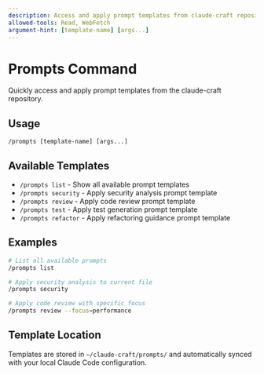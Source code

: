 ```yaml
---
description: Access and apply prompt templates from claude-craft repository
allowed-tools: Read, WebFetch
argument-hint: [template-name] [args...]
---
```


# Prompts Command

Quickly access and apply prompt templates from the claude-craft repository.

## Usage

```
/prompts [template-name] [args...]
```

## Available Templates

- `/prompts list` - Show all available prompt templates
- `/prompts security` - Apply security analysis prompt template
- `/prompts review` - Apply code review prompt template  
- `/prompts test` - Apply test generation prompt template
- `/prompts refactor` - Apply refactoring guidance prompt template

## Examples

```bash
# List all available prompts
/prompts list

# Apply security analysis to current file
/prompts security

# Apply code review with specific focus
/prompts review --focus=performance
```

## Template Location

Templates are stored in `~/claude-craft/prompts/` and automatically synced with your local Claude Code configuration.